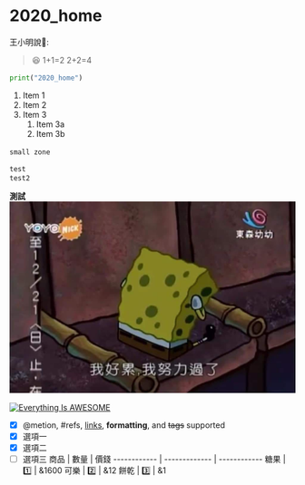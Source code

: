 # 2020_home

王小明說:boy::
>:laughing:
> 1+1=2
> 2+2=4
```python
print("2020_home")
```
1. Item 1
1. Item 2
1. Item 3
   1. Item 3a
   1. Item 3b
   
`small zone`

```big zone
test
test2
```
**測試**
![哭哭海綿](./S__16949284.jpg)

[![Everything Is AWESOME](https://img.youtube.com/vi/StTqXEQ2l-Y/0.jpg)](https://www.youtube.com/watch?v=StTqXEQ2l-Y "Everything Is AWESOME")
- [x] @metion, #refs, [links](), **formatting**, and <del>tags</del> supported
- [x] 選項一
- [x] 選項二
- [ ] 選項三
商品 | 數量 | 價錢
------------ | ------------- | ------------
糖果 | :one: | &1600
可樂 | :two: | &12
餅乾 | :three: | &1
